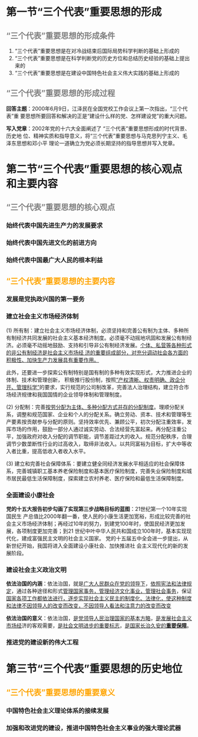 # 第一节“三个代表”重要思想的形成

## <font color=gray>“三个代表”重要思想的形成条件</font>

1. “三个代表”重要思想是在对冷战结束后国际局势科学判断的基础上形成的 
2. “三个代表”重要思想是在科学判断党的历史方位和总结历史经验的基础上提出来的
3. “三个代表”重要思想是在建设中国特色社会主义伟大实践的基础上形成的

## <font color=gray>“三个代表”重要思想的形成过程</font>

**回答主题**：2000年6月9日，江泽民在全国党校工作会议上第一次指出，“三个代表”重 要思想所要回答和解决的正是“建设什么样的党、怎样建设党”的重大问题。

**写入党章**：2002年党的十六大全面阐述了 “三个代表”重要思想形成的时代背景、历史地 位、精神实质和指导意义，将“三个代表”重要思想与马克思列宁主义、毛泽东思想和邓小平 理论一道确立为党必须长期坚持的指导思想并写入党章。

# 第二节“三个代表”重要思想的核心观点和主要内容

## <font color=gray>“三个代表”重要思想的核心观点</font>

### 始终代表中国先进生产力的发展要求

### 始终代表中国先进文化的前进方向

### 始终代表中国最广大人民的根本利益

## <font color=orange>“三个代表”重要思想的主要内容</font>

### 发展是党执政兴国的第一要务

### 建立社会主义市场经济体制

(1) 所有制：建立社会主义市场经济体制，必须坚持和完善公有制为主体、多种所有制经济共同发展的社会主义基本经济制度。必须毫不动摇地巩固和发展公有制经济。必须毫不动摇地鼓励、支持和引导非公有制经济发展。<u>个体、私营等各种形式的非公有制经济是社会主义市场经 济的重要组成部分，对充分调动社会各方面的积极性、加快生产力发展具有重要作用。</u>

此外，还要进一步探索公有制特别是国有制的多种有效实现形式，大力推进企业的体制、技术和管理创新， 积极推行股份制，按照<u>“产权清晰、权责明确、政企分开、管理科学”</u>的要求，实行规范的公司制改革，完善法人治理结构，建立符合市场经济规律和我国国情的企业领导体制和管理制度。

(2) 分配制：完善<u>按劳分配为主体、多种分配方式并存的分配制度</u>。理顺分配关系，调整和规范国家、企业和个人的分配关系。确立劳动、资本、技术和管理等生产要素按贡献参与分配的原则。坚持效率优先、兼顾公平，初次分配注重效率，发挥市场的作用，鼓励一部分人通过诚实劳动、合法经营先富起来。再分配注重公平，加强政府对收入分配的调节职能，调节差距过大的收入。规范分配秩序，合理调节少数垄断性行业的过高收入，取缔非法收入。以共同富裕为目标，扩大中等收入者比重，提高低收入者收入水平。

(3) 建立和完善社会保障体系：要建立健全同经济发展水平相适应的社会保障体系，完善城镇职工基本养老保险制度和基本医疗保险制度，完善失业保险制度和城市居民最低生活保障制度，探索建立农村养老、医疗保险和最低生活保障制度。

### 全面建设小康社会

**党的十五大报告初步勾画了实现第三步战略目标的蓝图**：21世纪第一个10年实现国民生 产总值比2000年翻一番，使人民的小康生活更加宽裕，形成比较完善的社会主义市场经济体制；再经过10年的努力，到建党100年时，使国民经济更加发展，各项制度更加完善；到21 世纪中叶中华人民共和国成立100年时，基本实现现代化，建成富强民主文明的社会主义国家。 党的十五届五中全会进一步提出，从新世纪开始，我国将进入全面建设小康社会、加快推进社 会主义现代化的新的发展阶段。

### 建设社会主义政治文明

**依法治国的内涵**：依法治国，就是<u>广大人民群众在党的领导下</u>，<u>依照宪法和法律规定</u>，通过各种途径和形式<u>管理国家事务，管理经济文化事业，管理社会事务</u>，保证<u>国家各项工作都依法进行，逐步实现社会主义民主的制度化、法律化，使这种制度和法律不因领导人的改变而改变，不因领导人看法和注意力的改变而改变</u>

**依法治国的意义**：依法治国，<u>是党领导人民治理国家的基本方略</u>，<u>是发展社会主义市场经</u>济的客观需要，<u>是社会文明进步的重要标志</u>，<u>是国家长治久安的**重要保障**</u>。

### 推进党的建设新的伟大工程

# 第三节“三个代表”重要思想的历史地位

## <font color=orange>“三个代表”重要思想的重要意义</font>

### 中国特色社会主义理论体系的接续发展

### 加强和改进党的建设，推进中国特色社会主义事业的强大理论武器